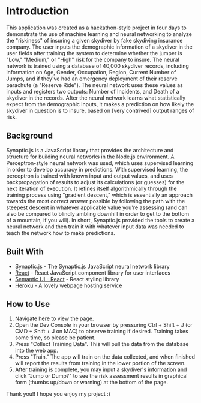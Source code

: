 # Introduction

This application was created as a hackathon-style project in four days to demonstrate the use of machine learning and neural networking to analyze the "riskiness" of insuring a given skydiver by fake skydiving insurance company. The user inputs the demographic information of a skydiver in the user fields after training the system to determine whether the jumper is "Low," "Medium," or "High" risk for the company to insure. The neural network is trained using a database of 40,000 skydiver records, including information on Age, Gender, Occupation, Region, Current Number of Jumps, and if they've had an emergency deployment of their reserve parachute (a "Reserve Ride"). The neural network uses these values as inputs and registers two outputs: Number of Incidents, and Death of a skydiver in the records. After the neural network learns what statistically expect from the demographic inputs, it makes a prediction on how likely the skydiver in question is to insure, based on [very contrived] output ranges of risk.

## Background

Synaptic.js is a JavaScript library that provides the architecture and structure for building neural networks in the Node.js environment. A Perceptron-style neural network was used, which uses supervised learning in order to develop accuracy in predictions. With supervised learning, the perceptron is trained with known input and output values, and uses backpropagation of results to adjust its calculations (or guesses) for the next iteration of execution. It refines itself algorithmically through the training process using "gradient descent," which is essentially an approach towards the most correct answer possible by following the path with the steepest descent in whatever applicable value you're assessing (and can also be compared to blindly ambling downhill in order to get to the bottom of a mountain, if you will). In short, Synaptic.js provided the tools to create a neural network and then train it with whatever input data was needed to teach the network how to make predictions.

## Built With

- [Synaptic.js](https:http://caza.la/synaptic/#/) - The Synaptic.js JavaScript neural network library
- [React](https://reactjs.org/) - React JavaScript component library for user interfaces
- [Semantic UI - React](https://react.semantic-ui.com/) - React styling library
- [Heroku](https://heroku.com/) - A lovely webpage hosting service


## How to Use 

1. Navigate [here](http://jump-or-dump.herokuapp.com/) to view the page.
2. Open the Dev Console in your browser by pressuring Ctrl + Shift + J (or CMD + Shift + J on MAC) to observe training if desired. Training takes some time, so please be patient.
3. Press "Collect Training Data". This will pull the data from the database into the web app.
4. Press "Train." The app will train on the data collected, and when finished will report the results from training in the lower portion of the screen.
5. After training is complete, you may input a skydiver's information and click "Jump or Dump?" to see the risk assessment results in graphical form (thumbs up/down or warning) at the bottom of the page.

Thank you!! I hope you enjoy my project :)

